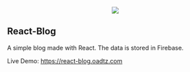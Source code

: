 <p align="center"><img src="https://www.oadtz.com/assets/img/avatar.png"></p>

## React-Blog
A simple blog made with React. The data is stored in Firebase.

Live Demo: https://react-blog.oadtz.com